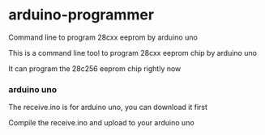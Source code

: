 # arduino-programmer

Command line to program 28cxx eeprom by arduino uno

This is a command line tool to program 28cxx eeprom chip by arduino uno

It can program the 28c256 eeprom chip rightly now

### arduino uno
The receive.ino is for arduino uno, you can download it first

Compile the receive.ino and upload to your arduino uno 

